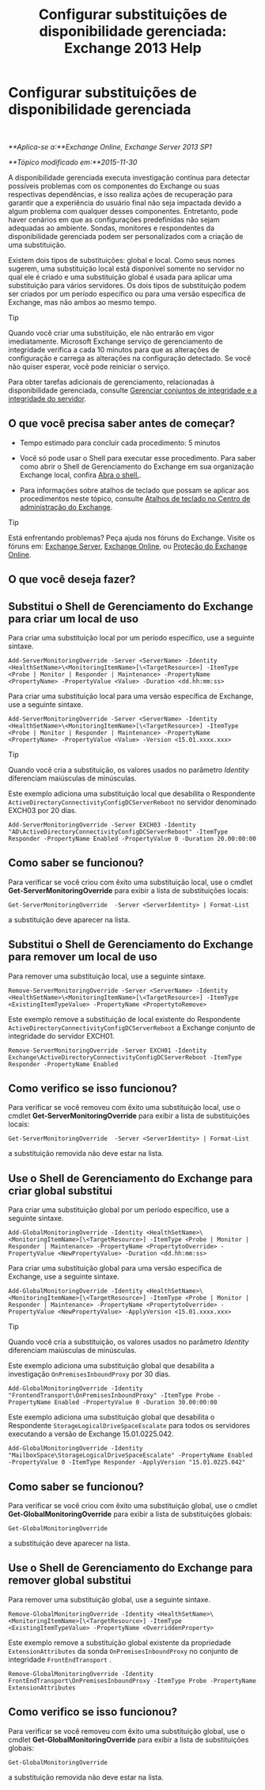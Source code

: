 ﻿---
title: 'Configurar substituições de disponibilidade gerenciada: Exchange 2013 Help'
TOCTitle: Configurar substituições de disponibilidade gerenciada
ms:assetid: c8f315b3-1d5e-4ad9-8bea-9c3a4a13ebfc
ms:mtpsurl: https://technet.microsoft.com/pt-br/library/Dn482055(v=EXCHG.150)
ms:contentKeyID: 59890401
ms.date: 05/22/2018
mtps_version: v=EXCHG.150
ms.translationtype: MT
---

# Configurar substituições de disponibilidade gerenciada

 

_**Aplica-se a:**Exchange Online, Exchange Server 2013 SP1_

_**Tópico modificado em:**2015-11-30_

A disponibilidade gerenciada executa investigação contínua para detectar possíveis problemas com os componentes do Exchange ou suas respectivas dependências, e isso realiza ações de recuperação para garantir que a experiência do usuário final não seja impactada devido a algum problema com qualquer desses componentes. Entretanto, pode haver cenários em que as configurações predefinidas não sejam adequadas ao ambiente. Sondas, monitores e respondentes da disponibilidade gerenciada podem ser personalizados com a criação de uma substituição.

Existem dois tipos de substituições: global e local. Como seus nomes sugerem, uma substituição local está disponível somente no servidor no qual ele é criado e uma substituição global é usada para aplicar uma substituição para vários servidores. Os dois tipos de substituição podem ser criados por um período específico ou para uma versão específica de Exchange, mas não ambos ao mesmo tempo.


> [!TIP]
> Quando você criar uma substituição, ele não entrarão em vigor imediatamente. Microsoft Exchange serviço de gerenciamento de integridade verifica a cada 10 minutos para que as alterações de configuração e carrega as alterações na configuração detectado. Se você não quiser esperar, você pode reiniciar o serviço.



Para obter tarefas adicionais de gerenciamento, relacionadas à disponibilidade gerenciada, consulte [Gerenciar conjuntos de integridade e a integridade do servidor](manage-health-sets-and-server-health-exchange-2013-help.md).

## O que você precisa saber antes de começar?

  - Tempo estimado para concluir cada procedimento: 5 minutos

  - Você só pode usar o Shell para executar esse procedimento. Para saber como abrir o Shell de Gerenciamento do Exchange em sua organização Exchange local, confira [Abra o shell.](https://technet.microsoft.com/pt-br/library/dd638134\(v=exchg.150\)).

  - Para informações sobre atalhos de teclado que possam se aplicar aos procedimentos neste tópico, consulte [Atalhos de teclado no Centro de administração do Exchange](keyboard-shortcuts-in-the-exchange-admin-center-exchange-online-protection-help.md).


> [!TIP]
> Está enfrentando problemas? Peça ajuda nos fóruns do Exchange. Visite os fóruns em: <A href="https://go.microsoft.com/fwlink/p/?linkid=60612">Exchange Server</A>, <A href="https://go.microsoft.com/fwlink/p/?linkid=267542">Exchange Online</A>, ou <A href="https://go.microsoft.com/fwlink/p/?linkid=285351">Proteção do Exchange Online</A>.



## O que você deseja fazer?

## Substitui o Shell de Gerenciamento do Exchange para criar um local de uso

Para criar uma substituição local por um período específico, use a seguinte sintaxe.

    Add-ServerMonitoringOverride -Server <ServerName> -Identity <HealthSetName>\<MonitoringItemName>[\<TargetResource>] -ItemType <Probe | Monitor | Responder | Maintenance> -PropertyName <PropertyName> -PropertyValue <Value> -Duration <dd.hh:mm:ss>

Para criar uma substituição local para uma versão específica de Exchange, use a seguinte sintaxe.

    Add-ServerMonitoringOverride -Server <ServerName> -Identity <HealthSetName>\<MonitoringItemName>[\<TargetResource>] -ItemType <Probe | Monitor | Responder | Maintenance> -PropertyName <PropertyName> -PropertyValue <Value> -Version <15.01.xxxx.xxx>


> [!TIP]
> Quando você cria a substituição, os valores usados no parâmetro <EM>Identity</EM> diferenciam maiúsculas de minúsculas.



Este exemplo adiciona uma substituição local que desabilita o Respondente `ActiveDirectoryConnectivityConfigDCServerReboot` no servidor denominado EXCH03 por 20 dias.

    Add-ServerMonitoringOverride -Server EXCH03 -Identity "AD\ActiveDirectoryConnectivityConfigDCServerReboot" -ItemType Responder -PropertyName Enabled -PropertyValue 0 -Duration 20.00:00:00

## Como saber se funcionou?

Para verificar se você criou com êxito uma substituição local, use o cmdlet **Get-ServerMonitoringOverride** para exibir a lista de substituições locais:

    Get-ServerMonitoringOverride  -Server <ServerIdentity> | Format-List

a substituição deve aparecer na lista.

## Substitui o Shell de Gerenciamento do Exchange para remover um local de uso

Para remover uma substituição local, use a seguinte sintaxe.

    Remove-ServerMonitoringOverride -Server <ServerName> -Identity <HealthSetName>\<MonitoringItemName>[\<TargetResource>] -ItemType <ExistingItemTypeValue> -PropertyName <PropertytoRemove>

Este exemplo remove a substituição de local existente do Respondente `ActiveDirectoryConnectivityConfigDCServerReboot` a Exchange conjunto de integridade do servidor EXCH01.

    Remove-ServerMonitoringOverride -Server EXCH01 -Identity Exchange\ActiveDirectoryConnectivityConfigDCServerReboot -ItemType Responder -PropertyName Enabled

## Como verifico se isso funcionou?

Para verificar se você removeu com êxito uma substituição local, use o cmdlet **Get-ServerMonitoringOverride** para exibir a lista de substituições locais:

    Get-ServerMonitoringOverride  -Server <ServerIdentity> | Format-List

a substituição removida não deve estar na lista.

## Use o Shell de Gerenciamento do Exchange para criar global substitui

Para criar uma substituição global por um período específico, use a seguinte sintaxe.

    Add-GlobalMonitoringOverride -Identity <HealthSetName>\<MonitoringItemName>[\<TargetResource>] -ItemType <Probe | Monitor | Responder | Maintenance> -PropertyName <PropertytoOverride> -PropertyValue <NewPropertyValue> -Duration <dd.hh:mm:ss>

Para criar uma substituição global para uma versão específica de Exchange, use a seguinte sintaxe.

    Add-GlobalMonitoringOverride -Identity <HealthSetName>\<MonitoringItemName>[\<TargetResource>] -ItemType <Probe | Monitor | Responder | Maintenance> -PropertyName <PropertytoOverride> -PropertyValue <NewPropertyValue> -ApplyVersion <15.01.xxxx.xxx>


> [!TIP]
> Quando você cria a substituição, os valores usados no parâmetro <EM>Identity</EM> diferenciam maiúsculas de minúsculas.



Este exemplo adiciona uma substituição global que desabilita a investigação `OnPremisesInboundProxy` por 30 dias.

    Add-GlobalMonitoringOverride -Identity "FrontendTransport\OnPremisesInboundProxy" -ItemType Probe -PropertyName Enabled -PropertyValue 0 -Duration 30.00:00:00

Este exemplo adiciona uma substituição global que desabilita o Respondente `StorageLogicalDriveSpaceEscalate` para todos os servidores executando a versão de Exchange 15.01.0225.042.

    Add-GlobalMonitoringOverride -Identity "MailboxSpace\StorageLogicalDriveSpaceEscalate" -PropertyName Enabled -PropertyValue 0 -ItemType Responder -ApplyVersion "15.01.0225.042"

## Como saber se funcionou?

Para verificar se você criou com êxito uma substituição global, use o cmdlet **Get-GlobalMonitoringOverride** para exibir a lista de substituições globais:

    Get-GlobalMonitoringOverride

a substituição deve aparecer na lista.

## Use o Shell de Gerenciamento do Exchange para remover global substitui

Para remover uma substituição global, use a seguinte sintaxe.

    Remove-GlobalMonitoringOverride -Identity <HealthSetName>\<MonitoringItemName>[\<TargetResource>] -ItemType <ExistingItemTypeValue> -PropertyName <OverriddenProperty>

Este exemplo remove a substituição global existente da propriedade `ExtensionAttributes` da sonda `OnPremisesInboundProxy` no conjunto de integridade `FrontEndTransport` .

    Remove-GlobalMonitoringOverride -Identity FrontEndTransport\OnPremisesInboundProxy -ItemType Probe -PropertyName ExtensionAttributes

## Como verifico se isso funcionou?

Para verificar se você removeu com êxito uma substituição global, use o cmdlet **Get-GlobalMonitoringOverride** para exibir a lista de substituições globais:

    Get-GlobalMonitoringOverride

a substituição removida não deve estar na lista.

